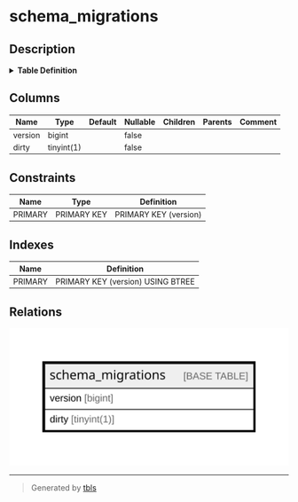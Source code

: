 # schema_migrations

## Description

<details>
<summary><strong>Table Definition</strong></summary>

```sql
CREATE TABLE `schema_migrations` (
  `version` bigint NOT NULL,
  `dirty` tinyint(1) NOT NULL,
  PRIMARY KEY (`version`)
) ENGINE=InnoDB DEFAULT CHARSET=utf8mb4 COLLATE=utf8mb4_general_ci
```

</details>

## Columns

| Name | Type | Default | Nullable | Children | Parents | Comment |
| ---- | ---- | ------- | -------- | -------- | ------- | ------- |
| version | bigint |  | false |  |  |  |
| dirty | tinyint(1) |  | false |  |  |  |

## Constraints

| Name | Type | Definition |
| ---- | ---- | ---------- |
| PRIMARY | PRIMARY KEY | PRIMARY KEY (version) |

## Indexes

| Name | Definition |
| ---- | ---------- |
| PRIMARY | PRIMARY KEY (version) USING BTREE |

## Relations

![er](schema_migrations.svg)

---

> Generated by [tbls](https://github.com/k1LoW/tbls)
